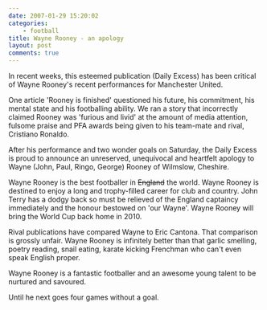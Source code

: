 ```yaml
---
date: 2007-01-29 15:20:02
categories:
    - football
title: Wayne Rooney - an apology
layout: post
comments: true
---
```

In recent weeks, this esteemed publication (Daily Excess) has been
critical of Wayne Rooney's recent performances for Manchester United.

One article 'Rooney is finished' questioned his future, his commitment,
his mental state and his footballing ability. We ran a story that
incorrectly claimed Rooney was 'furious and livid' at the amount of
media attention, fulsome praise and PFA awards being given to his
team-mate and rival, Cristiano Ronaldo.

After his performance and two wonder goals on Saturday, the Daily Excess
is proud to announce an unreserved, unequivocal and heartfelt apology to
Wayne (John, Paul, Ringo, George) Rooney of Wilmslow, Cheshire.

Wayne Rooney is the best footballer in ~~England~~ the world. Wayne
Rooney is destined to enjoy a long and trophy-filled career for club and
country. John Terry has a dodgy back so must be relieved of the England
captaincy immediately and the honour bestowed on 'our Wayne'. Wayne
Rooney will bring the World Cup back home in 2010.

Rival publications have compared Wayne to Eric Cantona. That comparison
is grossly unfair. Wayne Rooney is infinitely better than that garlic
smelling, poetry reading, snail eating, karate kicking Frenchman who
can't even speak English proper.

Wayne Rooney is a fantastic footballer and an awesome young talent to be
nurtured and savoured.

Until he next goes four games without a goal.
